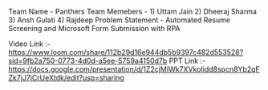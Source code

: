Team Name - Panthers 
Team Memebers - 1) Uttam Jain 2) Dheeraj Sharma 3) Ansh Gulati 4) Rajdeep 
Problem Statement - Automated Resume Screening and Microsoft Form Submission with RPA

Video Link :- https://www.loom.com/share/112b29d16e944db5b9397c482d553528?sid=9fb2a750-0773-4d0d-a5ee-5759a4150d7b
                   PPT Link :- https://docs.google.com/presentation/d/1Z2cjMIWk7XVkoIidd8spcn8Yb2qFZk7jJ7jCrUeXtdk/edit?usp=sharing
